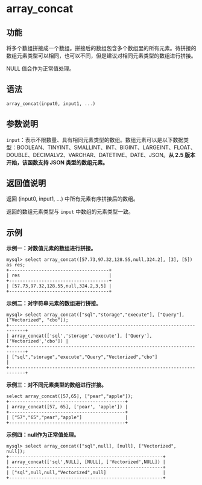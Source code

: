 # array_concat

## 功能

将多个数组拼接成一个数组。拼接后的数组包含多个数组里的所有元素。待拼接的数组元素类型可以相同，也可以不同，但是建议对相同元素类型的数组进行拼接。

NULL 值会作为正常值处理。

## 语法

```Haskell
array_concat(input0, input1, ...)
```

## 参数说明

`input`：表示不限数量、具有相同元素类型的数组。数组元素可以是以下数据类型：BOOLEAN、TINYINT、SMALLINT、INT、BIGINT、LARGEINT、FLOAT、DOUBLE、DECIMALV2、VARCHAR、DATETIME、DATE、JSON。**从 2.5 版本开始，该函数支持 JSON 类型的数组元素。**

## 返回值说明

返回 (input0, input1, ...) 中所有元素有序拼接后的数组。

返回的数组元素类型与 `input` 中数组的元素类型一致。

## 示例

**示例一：对数值元素的数组进行拼接。**

```plain text
mysql> select array_concat([57.73,97.32,128.55,null,324.2], [3], [5]) as res;
+-------------------------------------+
| res                                 |
+-------------------------------------+
| [57.73,97.32,128.55,null,324.2,3,5] |
+-------------------------------------+
```

**示例二：对字符串元素的数组进行拼接。**

```plain text
mysql> select array_concat(["sql","storage","execute"], ["Query"], ["Vectorized", "cbo"]);
+----------------------------------------------------------------------------+
| array_concat(['sql','storage','execute'], ['Query'], ['Vectorized','cbo']) |
+----------------------------------------------------------------------------+
| ["sql","storage","execute","Query","Vectorized","cbo"]                     |
+----------------------------------------------------------------------------+
```

**示例三：对不同元素类型的数组进行拼接。**

```Plain_Text
select array_concat([57,65], ["pear","apple"]);
+-------------------------------------------+
| array_concat([57, 65], ['pear', 'apple']) |
+-------------------------------------------+
| ["57","65","pear","apple"]                |
+-------------------------------------------+
```

**示例四：null作为正常值处理。**

```plain text
mysql> select array_concat(["sql",null], [null], ["Vectorized", null]);
+---------------------------------------------------------+
| array_concat(['sql',NULL], [NULL], ['Vectorized',NULL]) |
+---------------------------------------------------------+
| ["sql",null,null,"Vectorized",null]                     |
+---------------------------------------------------------+
```

